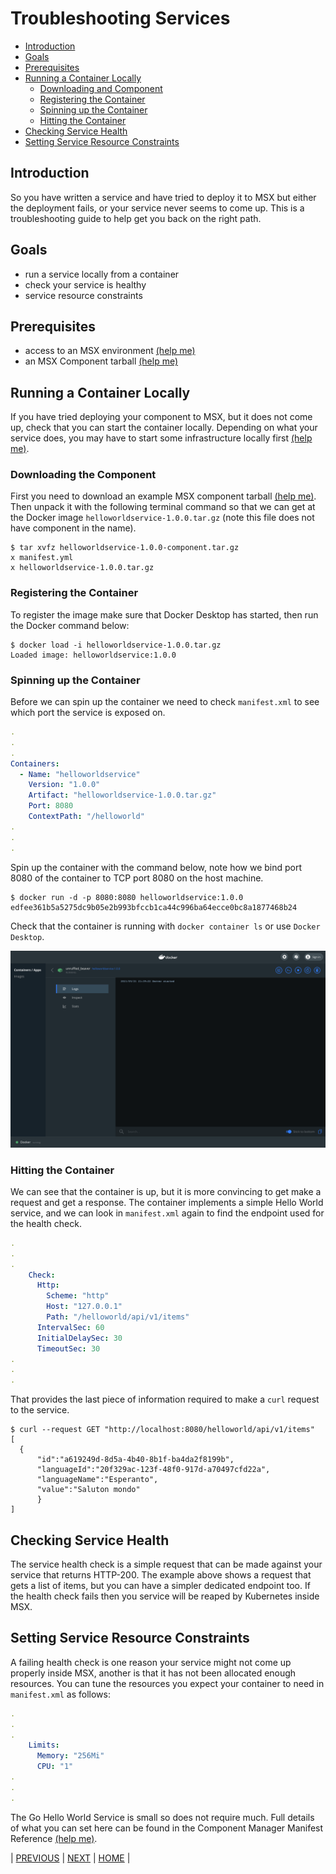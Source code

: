 # Troubleshooting Services
* [Introduction](#introduction)
* [Goals](#goals)
* [Prerequisites](#prerequisites)
* [Running a Container Locally](#running-a-container-locally)
    * [Downloading and Component](#downloading-the-component)
    * [Registering the Container](#registering-the-container)
    * [Spinning up the Container](#spinning-up-the-container)
    * [Hitting the Container](#hitting-the-container)
* [Checking Service Health](#checking-service-health)
* [Setting Service Resource Constraints](#setting-service-resource-constraints)


## Introduction
So you have written a service and have tried to deploy it to MSX but either the deployment fails, or your service never seems to come up. This is a troubleshooting guide to help get you back on the right path.


## Goals
* run a service locally from a container
* check your service is healthy
* service resource constraints


## Prerequisites
* access to an MSX environment [(help me)](../01-msx-developer-program-basics/02-getting-access-to-an-msx-environment.md)
* an MSX Component tarball [(help me)](artifacts/helloworldservice-1.0.0-component.tar.gz)


## Running a Container Locally
If you have tried deploying your component to MSX, but it does not come up, check that you can start the container locally. Depending on what your service does, you may have to start some infrastructure locally first [(help me)](../03-msx-component-manager/08-managing-local-infrastructure.md).

### Downloading the Component
First you need to download an example MSX component tarball [(help me)](artifacts/helloworldservice-1.0.0-component.tar.gz). Then unpack it with the following terminal command so that we can get at the Docker image `helloworldservice-1.0.0.tar.gz` (note this file does not have component in the name).

```shell
$ tar xvfz helloworldservice-1.0.0-component.tar.gz
x manifest.yml
x helloworldservice-1.0.0.tar.gz
```

### Registering the Container
To register the image make sure that Docker Desktop has started, then run the Docker command below:

```shell
$ docker load -i helloworldservice-1.0.0.tar.gz
Loaded image: helloworldservice:1.0.0
```

### Spinning up the Container
Before we can spin up the container we need to check `manifest.xml` to see which port the service is exposed on.

```yaml
.
.
.
Containers:
  - Name: "helloworldservice"
    Version: "1.0.0"
    Artifact: "helloworldservice-1.0.0.tar.gz"
    Port: 8080
    ContextPath: "/helloworld"
.
.
.
```

Spin up the container with the command below, note how we bind port 8080 of the container to TCP port 8080 on the host machine. 

```shell
$ docker run -d -p 8080:8080 helloworldservice:1.0.0
edfee361b5a5275dc9b05e2b993bfccb1ca44c996ba64ecce0bc8a1877468b24
```

Check that the container is running with `docker container ls` or use `Docker Desktop`.

![](images/docker-desktop-helloworld-1.png)

### Hitting the Container
We can see that the container is up, but it is more convincing to get make a request and get a response. The container implements a simple Hello World service, and we can look in `manifest.xml` again to find the endpoint used for the health check.

```yaml
.
.
.
    Check:
      Http:
        Scheme: "http"
        Host: "127.0.0.1"
        Path: "/helloworld/api/v1/items"
      IntervalSec: 60
      InitialDelaySec: 30
      TimeoutSec: 30
.
.
.
```

That provides the last piece of information required to make a `curl` request to the service.

```shell
$ curl --request GET "http://localhost:8080/helloworld/api/v1/items"
[
  {
      "id":"a619249d-8d5a-4b40-8b1f-ba4da2f8199b",
      "languageId":"20f329ac-123f-48f0-917d-a70497cfd22a",
      "languageName":"Esperanto",
      "value":"Saluton mondo"
      }
]
```

## Checking Service Health
The service health check is a simple request that can be made against your service that returns HTTP-200. The example above shows a request that gets a list of items, but you can have a simpler dedicated endpoint too. If the health check fails then you service will be reaped by Kubernetes inside MSX.

## Setting Service Resource Constraints
A failing health check is one reason your service might not come up properly inside MSX, another is that it has not been allocated enough resources. You can tune the resources you expect your container to need in `manifest.xml` as follows:

```yaml
.
.
.
    Limits:
      Memory: "256Mi"
      CPU: "1"
.
.
.
```

The Go Hello World Service is small so does not require much. Full details of what you can set here can be found in the Component Manager Manifest Reference [(help me)](../reference/component-manager-manifest-reference.md).


| [PREVIOUS](08-managing-local-infrastructure.md) | [NEXT](10-accessing-logs-with-kibana.md) | [HOME](../index.md#msx-component-manager) |
